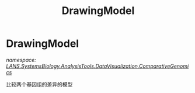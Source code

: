 ﻿---
title: DrawingModel
---

# DrawingModel
_namespace: [LANS.SystemsBiology.AnalysisTools.DataVisualization.ComparativeGenomics](N-LANS.SystemsBiology.AnalysisTools.DataVisualization.ComparativeGenomics.html)_

比较两个基因组的差异的模型




